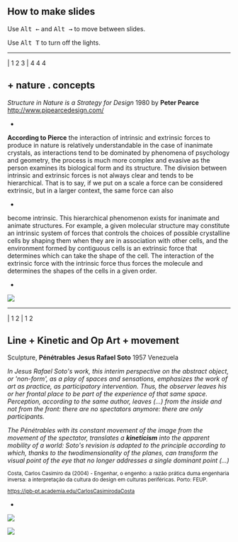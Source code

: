 ## How to make slides

Use <kbd>Alt ←</kbd> and <kbd>Alt →</kbd> to move between slides.

Use <kbd>Alt T</kbd> to turn off the lights.

---

| 1 2 3
| 4 4 4

## + nature . concepts

*Structure in Nature is a Strategy for Design*
1980
by **Peter Pearce**
http://www.pjpearcedesign.com/

-

**According to Pierce** the interaction of intrinsic and extrinsic forces to produce in nature is relatively understandable in the case of inanimate crystals, as interactions tend to be dominated by phenomena of psychology and geometry, the process is much more complex and evasive as the person examines its biological form and its structure. The division between intrinsic and extrinsic forces is not always clear and tends to be hierarchical. That is to say, if we put on a scale a force can be considered extrinsic, but in a larger context, the same force can also

-

become intrinsic. This hierarchical phenomenon exists for inanimate and animate structures. For example, a given molecular structure may constitute an intrinsic system of forces that controls the choices of possible crystalline cells by shaping them when they are in association with other cells, and the environment formed by contiguous cells is an extrinsic force that determines which can take the shape of the cell. The interaction of the extrinsic force with the intrinsic force thus forces the molecule and determines the shapes of the cells in a given order.

-

![](./images/natureconcepts.png)

---

| 1 2
| 1 2

## Line + Kinetic and Op Art + movement

Sculpture, **Pénétrables**
**Jesus Rafael Soto**
1957
Venezuela

*In Jesus Rafael Soto's work, this interim perspective on the abstract object, or 'non-form', as a play of spaces and sensations, emphasizes the work of art as practice, as participatory intervention. Thus, the observer leaves his or her frontal place to be part of the experience of that same space. Perception, according to the same author, leaves (...) from the inside and not from the front: there are no spectators anymore: there are only participants.*

*The Pénétrables with its constant movement of the image from the movement of the spectator, translates a **kineticism** into the apparent mobility of a world: Soto's revision is adapted to the principle according to which, thanks to the twodimensionality of the planes, can transform the visual point of the eye that no longer addresses a single dominant point (...)*

<small>
Costa, Carlos Casimiro da (2004) - Engenhar, o engenho: a razão prática duma engenharia inversa: a interpretação da cultura do design em culturas periféricas. Porto: FEUP.

https://ipb-pt.academia.edu/CarlosCasimirodaCosta

</small>

-

![](./images/penetrables1.png)

![](./images/penetrables2.png)